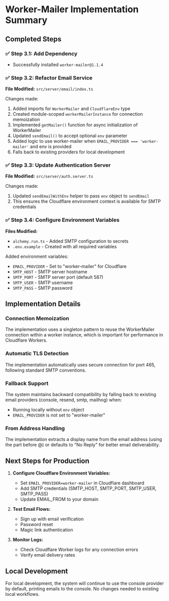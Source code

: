 # Worker-Mailer Implementation Summary

## Completed Steps

### ✅ Step 3.1: Add Dependency
- Successfully installed `worker-mailer@1.1.4`

### ✅ Step 3.2: Refactor Email Service
**File Modified:** `src/server/email/index.ts`

Changes made:
1. Added imports for `WorkerMailer` and `CloudflareEnv` type
2. Created module-scoped `workerMailerInstance` for connection memoization
3. Implemented `getMailer()` function for async initialization of WorkerMailer
4. Updated `sendEmail()` to accept optional `env` parameter
5. Added logic to use worker-mailer when `EMAIL_PROVIDER === 'worker-mailer'` and env is provided
6. Falls back to existing providers for local development

### ✅ Step 3.3: Update Authentication Server
**File Modified:** `src/server/auth.server.ts`

Changes made:
1. Updated `sendEmailWithEnv` helper to pass `env` object to `sendEmail`
2. This ensures the Cloudflare environment context is available for SMTP credentials

### ✅ Step 3.4: Configure Environment Variables
**Files Modified:** 
- `alchemy.run.ts` - Added SMTP configuration to secrets
- `.env.example` - Created with all required variables

Added environment variables:
- `EMAIL_PROVIDER` - Set to "worker-mailer" for Cloudflare
- `SMTP_HOST` - SMTP server hostname
- `SMTP_PORT` - SMTP server port (default 587)
- `SMTP_USER` - SMTP username
- `SMTP_PASS` - SMTP password

## Implementation Details

### Connection Memoization
The implementation uses a singleton pattern to reuse the WorkerMailer connection within a worker instance, which is important for performance in Cloudflare Workers.

### Automatic TLS Detection
The implementation automatically uses secure connection for port 465, following standard SMTP conventions.

### Fallback Support
The system maintains backward compatibility by falling back to existing email providers (console, resend, smtp, mailhog) when:
- Running locally without `env` object
- `EMAIL_PROVIDER` is not set to "worker-mailer"

### From Address Handling
The implementation extracts a display name from the email address (using the part before @) or defaults to "No Reply" for better email deliverability.

## Next Steps for Production

1. **Configure Cloudflare Environment Variables:**
   - Set `EMAIL_PROVIDER=worker-mailer` in Cloudflare dashboard
   - Add SMTP credentials (SMTP_HOST, SMTP_PORT, SMTP_USER, SMTP_PASS)
   - Update EMAIL_FROM to your domain

2. **Test Email Flows:**
   - Sign up with email verification
   - Password reset
   - Magic link authentication

3. **Monitor Logs:**
   - Check Cloudflare Worker logs for any connection errors
   - Verify email delivery rates

## Local Development

For local development, the system will continue to use the console provider by default, printing emails to the console. No changes needed to existing local workflows. 